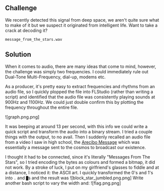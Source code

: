 ## Challenge

We recently detected this signal from deep space, we aren't quite sure what to make of it but we suspect it originated from intelligent life. Want to take a crack at decoding it?

`message_from_the_stars.wav`

## Solution
When it comes to audio, there are many ideas that come to mind, however, the challenge was simply two frequencies. I could immediately rule out Dual-Tone Multi-Frequency, dial-up, modems etc.

As a producer, it's pretty easy to extract frequencies and rhythms from an audio file, so I quickly plopped the file into FLStudio (rather than writing a script) and identified that the audio file was consistently playing sounds at 900Hz and 1100Hz. We could just double confirm this by plotting the frequency throughout the entire file.

![graph.png.png]

It was beeping at around 13 per second, with this info we could write a quick script and transform the audio into a binary stream. I tried a couple things with the output, to no avail. Then I suddenly recalled an audio file from a video I saw in high school, the [Arecibo Message](https://archive.org/details/the-arecibo-message) which was essentially a message sent to the cosmos to broadcast our existence.

I thought it had to be connected, since it's literally "Messages From The Stars", so I tried encoding the bytes as colours and formed a bitmap, it did not work. By a stroke of luck, I put on my girlfriend's glasses to fiddle and at a distance, I noticed it: the ASCII art. I quickly transformed the 0's and 1's into `.` and `█`s and the result was
![block_star_jumbled.png.png]
Write another bash script to vary the width and:
![flag.png.png]

